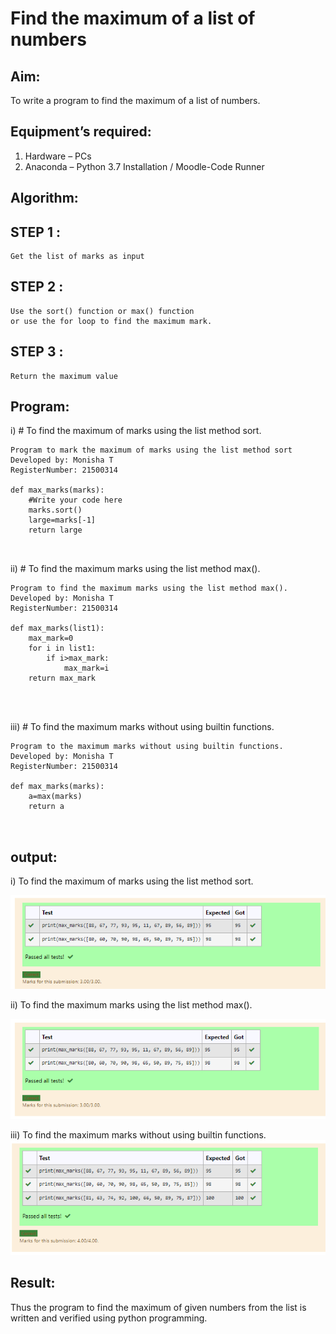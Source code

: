 # Find the maximum of a list of numbers
## Aim:
To write a program to find the maximum of a list of numbers.
## Equipment’s required:
1.	Hardware – PCs
2.	Anaconda – Python 3.7 Installation / Moodle-Code Runner
## Algorithm:
## STEP 1 :
	Get the list of marks as input

## STEP 2 :
	Use the sort() function or max() function
    or use the for loop to find the maximum mark.
## STEP 3 :	
    Return the maximum value
## Program:

i)	# To find the maximum of marks using the list method sort.
```
Program to mark the maximum of marks using the list method sort
Developed by: Monisha T
RegisterNumber: 21500314

def max_marks(marks):
    #Write your code here
    marks.sort()
    large=marks[-1]
    return large



```

ii)	# To find the maximum marks using the list method max().
```
Program to find the maximum marks using the list method max().
Developed by: Monisha T
RegisterNumber: 21500314

def max_marks(list1):
    max_mark=0
    for i in list1:
        if i>max_mark:
            max_mark=i
    return max_mark
    



```

iii) # To find the maximum marks without using builtin functions.
```
Program to the maximum marks without using builtin functions.
Developed by: Monisha T
RegisterNumber: 21500314

def max_marks(marks):
    a=max(marks)
    return a



```
## output:
i) To find the maximum of marks using the list method sort.

![output](./img/output1.png) 

ii) To find the maximum marks using the list method max().

![output](./img/output2.png)

iii) To find the maximum marks without using builtin functions.
![output](./img/output3.png)


## Result:
Thus the program to find the maximum of given numbers from the list is written and verified using python programming.